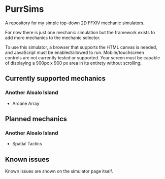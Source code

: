 # PurrSims
A repository for my simple top-down 2D FFXIV mechanic simulators.

For now there is just one mechanic simulation but the framework exists to add more mechanics to the mechanic selector.

To use this simulator, a browser that supports the HTML canvas is needed, and JavaScript must be enabled/allowed to run. Mobile/touchscreen controls are not currently tested or supported. Your screen must be capable of displaying a 900px x 900 px area in its entirety without scrolling.

## Currently supported mechanics
### Another Aloalo Island
- Arcane Array

## Planned mechanics
### Another Aloalo Island
- Spatial Tactics

## Known issues
Known issues are shown on the simulator page itself.
